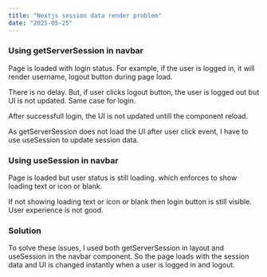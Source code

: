 ```yaml
---
title: "Nextjs session data render problem"
date: "2025-05-25"
---
```


### Using getServerSession in navbar

Page is loaded with login status. For example, if the user is logged in, it will render username, logout button during page load. 

There is no delay. But, if user clicks logout button, the user is logged out but UI is not updated. Same case for login. 

After successfull login, the UI is not updated untill the component reload. 

As getServerSession does not load the UI after user click event, I have to use useSession to update session data.

### Using useSession in navbar

Page is loaded but user status is still loading. which enforces to show loading text or icon or blank. 

If not showing loading text or icon or blank then login button is still visible. User experience is not good.

### Solution

To solve these issues, I used both getServerSession in layout and useSession in the navbar component. So the page loads with the session data and UI is changed instantly when a user is logged in and logout.